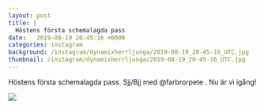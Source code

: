 ```yaml
---
layout: post
title: |
  Höstens första schemalagda pass
date:   2019-08-19 20:45:16 +0000
categories: instagram
background: /instagram/dynamixherrljunga/2019-08-19_20-45-16_UTC.jpg
thumbnail: /instagram/dynamixherrljunga/2019-08-19_20-45-16_UTC.jpg
---
```

Höstens första schemalagda pass. Sjj/Bjj med @farbrorpete . Nu är vi igång! 



<img src='/www-dynamix-herrljunga/instagram/dynamixherrljunga/2019-08-19_20-45-16_UTC.jpg' class='img-fluid' />
